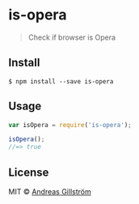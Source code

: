 # is-opera

> Check if browser is Opera


## Install

```
$ npm install --save is-opera
```


## Usage

```js
var isOpera = require('is-opera');

isOpera();
//=> true
```


## License

MIT © [Andreas Gillström](http://github.com/gillstrom)
